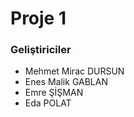 # Proje 1

### Geliştiriciler
* Mehmet Mirac DURSUN    
* Enes Malik GABLAN
* Emre ŞİŞMAN
* Eda POLAT
